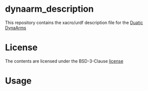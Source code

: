 # dynaarm_description

This repository contains the xacro/urdf description file for the [Duatic DynaArms](https://duatic.com/robotic-arm/)

# License

The contents are licensed under the BSD-3-Clause  [license](LICENSE)

# Usage 

